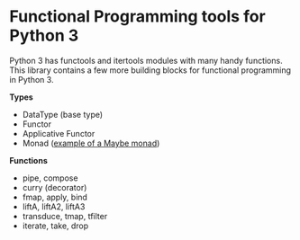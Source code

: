 # Functional Programming tools for Python 3

Python 3 has functools and itertools modules with many handy functions. This library contains a few more building blocks for functional programming in Python 3.

**Types**

* DataType (base type)
* Functor
* Applicative Functor
* Monad ([example of a Maybe monad](Maybe.md))

**Functions**

* pipe, compose
* curry (decorator)
* fmap, apply, bind
* liftA, liftA2, liftA3
* transduce, tmap, tfilter
* iterate, take, drop

